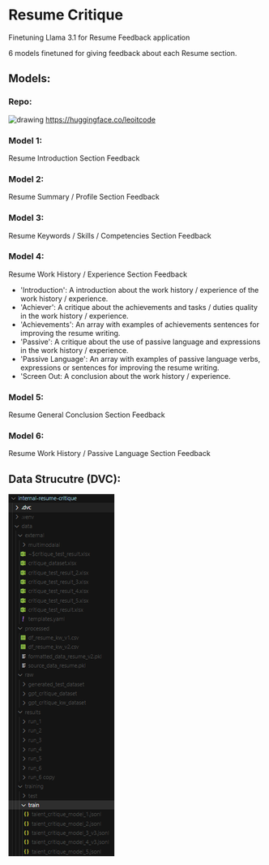 # Resume Critique

Finetuning Llama 3.1 for Resume Feedback application

6 models finetuned for giving feedback about each Resume section.

## Models:

### Repo:
<img src="https://huggingface.co/front/assets/huggingface_logo-noborder.svg" alt="drawing" width="30"/> https://huggingface.co/leoitcode

### Model 1:
Resume Introduction Section Feedback

### Model 2:
Resume Summary / Profile Section Feedback

### Model 3:
Resume Keywords / Skills / Competencies Section Feedback

### Model 4:
Resume Work History / Experience Section Feedback
- 'Introduction': A introduction about the work history / experience of the work history / experience.
- 'Achiever': A critique about the achievements and tasks / duties quality in the work history / experience.
- 'Achievements': An array with examples of achievements sentences for improving the resume writing.
- 'Passive': A critique about the use of passive language and expressions in the work history / experience.
- 'Passive Language': An array with examples of passive language verbs, expressions or sentences for improving the resume writing.
- 'Screen Out: A conclusion about the work history / experience.

### Model 5:
Resume General Conclusion Section Feedback

### Model 6:
Resume Work History / Passive Language Section Feedback


## Data Strucutre (DVC):  
![](images/data_structure.png)


